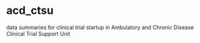 # acd_ctsu
data summaries for clinical trial startup in Ambulatory and Chronic Disease Clinical Trial Support Unit
